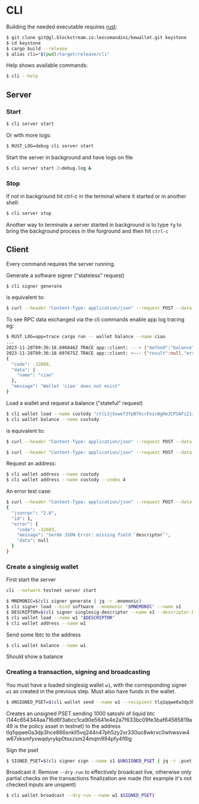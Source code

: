 # CLI

Building the needed executable requires [rust](https://www.rust-lang.org/tools/install):

```sh
$ git clone git@gl.blockstream.io:leocomandini/bewallet.git keystone
$ cd keystone
$ cargo build --release
$ alias cli="$(pwd)/target/release/cli"
```

Help shows available commands:

```sh
$ cli --help
```

## Server

### Start

```sh
$ cli server start
```

Or with more logs:


```sh
$ RUST_LOG=debug cli server start
```

Start the server in background and have logs on file

```sh
$ cli server start 2>debug.log &
```

### Stop

If not in background hit ctrl-c in the terminal where it started or in another shell:

```sh
$ cli server stop
```

Another way to terminate a server started in background is to type `fg` to bring the background
process in the forground and then hit `ctrl-c`

## Client

Every command requires the server running.

Generate a software signer ("stateless" request)

```sh
$ cli signer generate
```

is equivalent to:

```sh
$ curl --header "Content-Type: application/json" --request POST --data '{"method":"generate_signer","params":[],"id":1,"jsonrpc":"2.0"}' http://localhost:32111 -s
```

To see RPC data exchanged via the cli commands enable app log tracing eg:

```sh
$ RUST_LOG=app=trace cargo run -- wallet balance --name ciao
...
2023-11-28T09:36:18.696846Z TRACE app::client: ---> {"method":"balance","params":{"name":"ciao"},"id":2,"jsonrpc":"2.0"}
2023-11-28T09:36:18.697675Z TRACE app::client: <--- {"result":null,"error":{"code":-32008,"message":"Wallet 'ciao' does not exist","data":{"name":"ciao"}},"id":2,"jsonrpc":"2.0"}
{
  "code": -32008,
  "data": {
    "name": "ciao"
  },
  "message": "Wallet 'ciao' does not exist"
}
```


Load a wallet and request a balance ("stateful" request)


```sh
$ cli wallet load --name custody "ct(L3jXxwef3fpB7hcrFozcWgHeJCPSAFiZ1Ji2YJMPxceaGvy3PC1q,elwpkh(tpubD6NzVbkrYhZ4Was8nwnZi7eiWUNJq2LFpPSCMQLioUfUtT1e72GkRbmVeRAZc26j5MRUz2hRLsaVHJfs6L7ppNfLUrm9btQTuaEsLrT7D87/*))#lrwadl63"
$ cli wallet balance --name custody
```

is equivalent to:

```sh
$ curl --header "Content-Type: application/json" --request POST --data '{"method":"load_wallet","params":{"descriptor":"ct(L3jXxwef3fpB7hcrFozcWgHeJCPSAFiZ1Ji2YJMPxceaGvy3PC1q,elwpkh(tpubD6NzVbkrYhZ4Was8nwnZi7eiWUNJq2LFpPSCMQLioUfUtT1e72GkRbmVeRAZc26j5MRUz2hRLsaVHJfs6L7ppNfLUrm9btQTuaEsLrT7D87/*))#lrwadl63", "name": "custody"},"id":1,"jsonrpc":"2.0"}' http://localhost:32111 -s

$ curl --header "Content-Type: application/json" --request POST --data '{"method":"balance","params":{"name":"custody"},"id":1,"jsonrpc":"2.0"}' http://localhost:32111 -s | jq .result
```

Request an address:

```sh
$ cli wallet address --name custody
$ cli wallet address --name custody --index 4
```

An error test case:

```sh
$ curl --header "Content-Type: application/json" --request POST --data '{"method":"load_wallet","params":{"desc":"fake"},"id":1,"jsonrpc":"2.0"}' http://localhost:32111 -s | jq
{
  "jsonrpc": "2.0",
  "id": 1,
  "error": {
    "code": -32603,
    "message": "Serde JSON Error: missing field `descriptor`",
    "data": null
  }
}
```

### Create a singlesig wallet

First start the server
```sh
cli --network testnet server start
```

```sh
$ MNEMONIC=$(cli signer generate | jq -r .mnemonic)
$ cli signer load --kind software --mnemonic "$MNEMONIC" --name s1
$ DESCRIPTOR=$(cli signer singlesig-descriptor --name s1 --descriptor-blinding-key slip77 --kind wpkh | jq -r .descriptor)
$ cli wallet load --name w1 "$DESCRIPTOR"
$ cli wallet address --name w1
```

Send some lbtc to the address

```sh
$ cli wallet balance --name w1
```

Should show a balance

### Creating a transaction, signing and broadcasting

You must have a loaded singlesig wallet `w1`, with the corresponding signer `w1` as created in the previous step.
Must also have funds in the wallet.

```sh
$ UNSIGNED_PSET=$(cli wallet send --name w1 --recipient tlq1qqwe0a3dp3hce866snkll5vq244n47ph5zy2xr330uc8wkrvc0whwsvw4w67xksmfyxwqdyrykp0tsxzsm24mqm994pfy4f6lg:1000:144c654344aa716d6f3abcc1ca90e5641e4e2a7f633bc09fe3baf64585819a49 | jq -r .pset)
```

Creates an unsigned PSET sending 1000 satoshi of liquid btc (144c654344aa716d6f3abcc1ca90e5641e4e2a7f633bc09fe3baf64585819a49 is the policy asset in testnet) to the address tlq1qqwe0a3dp3hce866snkll5vq244n47ph5zy2xr330uc8wkrvc0whwsvw4w67xksmfyxwqdyrykp0tsxzsm24mqm994pfy4f6lg


Sign the pset

```sh
$ SIGNED_PSET=$(cli signer sign --name s1 $UNSIGNED_PSET | jq -r .pset)
```

Broadcast it. Remove `--dry-run` to effectively broadcast live, otherwise only partial checks on the transactions finalization are made (for example it's not checked inputs are unspent)

```sh
$ cli wallet broadcast --dry-run --name w1 $SIGNED_PSET)

```
